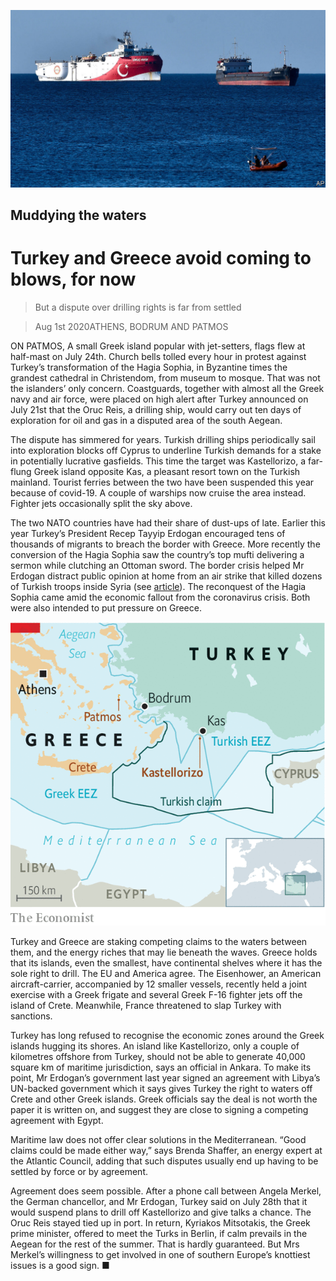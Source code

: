 ![](./images/20200801_EUP502.jpg)

## Muddying the waters

# Turkey and Greece avoid coming to blows, for now

> But a dispute over drilling rights is far from settled

> Aug 1st 2020ATHENS, BODRUM AND PATMOS

ON PATMOS, A small Greek island popular with jet-setters, flags flew at half-mast on July 24th. Church bells tolled every hour in protest against Turkey’s transformation of the Hagia Sophia, in Byzantine times the grandest cathedral in Christendom, from museum to mosque. That was not the islanders’ only concern. Coastguards, together with almost all the Greek navy and air force, were placed on high alert after Turkey announced on July 21st that the Oruc Reis, a drilling ship, would carry out ten days of exploration for oil and gas in a disputed area of the south Aegean.

The dispute has simmered for years. Turkish drilling ships periodically sail into exploration blocks off Cyprus to underline Turkish demands for a stake in potentially lucrative gasfields. This time the target was Kastellorizo, a far-flung Greek island opposite Kas, a pleasant resort town on the Turkish mainland. Tourist ferries between the two have been suspended this year because of covid-19. A couple of warships now cruise the area instead. Fighter jets occasionally split the sky above.

The two NATO countries have had their share of dust-ups of late. Earlier this year Turkey’s President Recep Tayyip Erdogan encouraged tens of thousands of migrants to breach the border with Greece. More recently the conversion of the Hagia Sophia saw the country’s top mufti delivering a sermon while clutching an Ottoman sword. The border crisis helped Mr Erdogan distract public opinion at home from an air strike that killed dozens of Turkish troops inside Syria (see [article](https://www.economist.com//node/21790210)). The reconquest of the Hagia Sophia came amid the economic fallout from the coronavirus crisis. Both were also intended to put pressure on Greece.

![](./images/20200801_EUM932.png)

Turkey and Greece are staking competing claims to the waters between them, and the energy riches that may lie beneath the waves. Greece holds that its islands, even the smallest, have continental shelves where it has the sole right to drill. The EU and America agree. The Eisenhower, an American aircraft-carrier, accompanied by 12 smaller vessels, recently held a joint exercise with a Greek frigate and several Greek F-16 fighter jets off the island of Crete. Meanwhile, France threatened to slap Turkey with sanctions.

Turkey has long refused to recognise the economic zones around the Greek islands hugging its shores. An island like Kastellorizo, only a couple of kilometres offshore from Turkey, should not be able to generate 40,000 square km of maritime jurisdiction, says an official in Ankara. To make its point, Mr Erdogan’s government last year signed an agreement with Libya’s UN-backed government which it says gives Turkey the right to waters off Crete and other Greek islands. Greek officials say the deal is not worth the paper it is written on, and suggest they are close to signing a competing agreement with Egypt.

Maritime law does not offer clear solutions in the Mediterranean. “Good claims could be made either way,” says Brenda Shaffer, an energy expert at the Atlantic Council, adding that such disputes usually end up having to be settled by force or by agreement.

Agreement does seem possible. After a phone call between Angela Merkel, the German chancellor, and Mr Erdogan, Turkey said on July 28th that it would suspend plans to drill off Kastellorizo and give talks a chance. The Oruc Reis stayed tied up in port. In return, Kyriakos Mitsotakis, the Greek prime minister, offered to meet the Turks in Berlin, if calm prevails in the Aegean for the rest of the summer. That is hardly guaranteed. But Mrs Merkel’s willingness to get involved in one of southern Europe’s knottiest issues is a good sign. ■